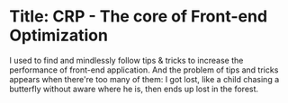 # Title: CRP - The core of Front-end Optimization

I used to find and mindlessly follow tips & tricks to increase the performance of front-end application. 
And the problem of tips and tricks appears when there're too many of them: I got lost, like a child chasing a butterfly without aware where he is, then ends up lost in the forest. 

